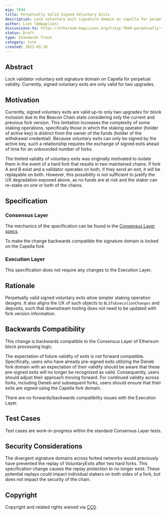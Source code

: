 ```yaml
---
eip: 7044
title: Perpetually Valid Signed Voluntary Exits
description: Lock voluntary exit signature domain on capella for perpetual validity
author: Lion (@dapplion)
discussions-to: https://ethereum-magicians.org/t/eip-7044-perpetually-valid-signed-voluntary-exits/14348
status: Draft
type: Standards Track
category: Core
created: 2023-05-18
---
```


## Abstract

Lock validator voluntary exit signature domain on Capella for perpetual validity. Currently, signed voluntary exits are only valid for two upgrades.

## Motivation

Currently, signed voluntary exits are valid up-to only two upgrades for block inclusion due to the Beacon Chain state considering only the current and previous fork version. This limitation increases the complexity of some staking operations, specifically those in which the staking operator (holder of active key) is distinct from the owner of the funds (holder of the withdrawal credential). Because voluntary exits can only be signed by the active key, such a relationship requires the exchange of signed exits ahead of time for an unbounded number of forks.

The limited validity of voluntary exits was originally motivated to isolate them in the event of a hard fork that results in two maintained chains. If fork A and B exist and a validator operates on both, if they send an exit, it will be replayable on both. However, this possibility is not sufficient to justify the UX degradation exposed above, as no funds are at risk and the staker can re-stake on one or both of the chains.

## Specification

### Consensus Layer

The mechanics of the specification can be found in the [Consensus Layer specs](https://github.com/ethereum/consensus-specs/commit/14212958d3605c5dd4f8ab617f157328f53ce559).

To make the change backwards compatible the signature domain is locked on the Capella fork

### Execution Layer

This specification does not require any changes to the Execution Layer.

## Rationale

Perpetually valid signed voluntary exits allow simpler staking operation designs. It also aligns the UX of such objects to `BLSToExecutionChanges` and deposits, such that downstream tooling does not need to be updated with fork version information.

## Backwards Compatibility

This change is backwards compatible to the Consensus Layer of Ethereum block processing logic.

The expectation of future validity of exits is not forward compatible. Specifically, users who have already pre-signed exits utilizing the Deneb fork domain with an expectation of their validity should be aware that these pre-signed exits will no longer be recognized as valid. Consequently, users should adjust their approach moving forward. For continued validity across forks, including Deneb and subsequent forks, users should ensure that their exits are signed using the Capella fork domain.

There are no forwards/backwards compatibility issues with the Execution Layer.

## Test Cases

Test cases are work-in-progress within the standard Consensus Layer tests.

## Security Considerations

The divergent signature domains across forked networks would previously have prevented the replay of VoluntaryExits after two hard forks. This specification change causes the replay protection to no longer exist. These potential replays could impact individual stakers on both sides of a fork, but does not impact the security of the chain.

## Copyright

Copyright and related rights waived via [CC0](../LICENSE.md).
